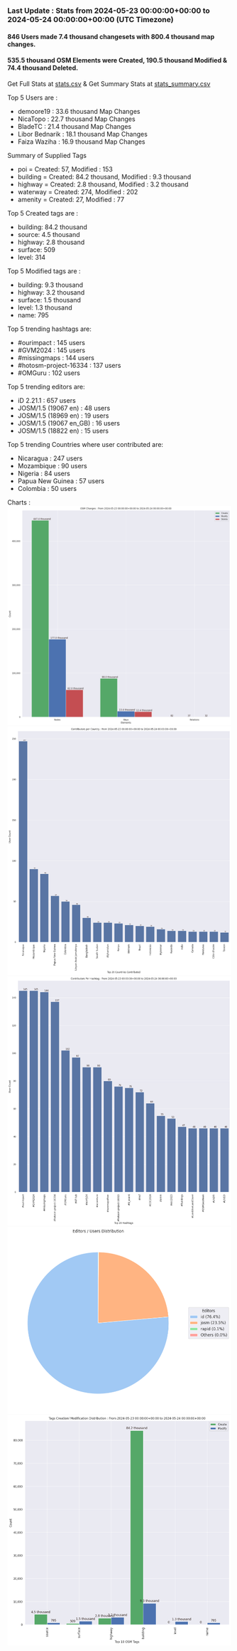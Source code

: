 ### Last Update : Stats from 2024-05-23 00:00:00+00:00 to 2024-05-24 00:00:00+00:00 (UTC Timezone)

#### 846 Users made 7.4 thousand changesets with 800.4 thousand map changes.
#### 535.5 thousand OSM Elements were Created, 190.5 thousand Modified & 74.4 thousand Deleted.
Get Full Stats at [stats.csv](/stats/hotosm/Daily/stats.csv)
 & Get Summary Stats at [stats_summary.csv](/stats/hotosm/Daily/stats_summary.csv)

Top 5 Users are : 
- demoore19 : 33.6 thousand Map Changes
- NicaTopo : 22.7 thousand Map Changes
- BladeTC : 21.4 thousand Map Changes
- Libor Bednarik : 18.1 thousand Map Changes
- Faiza Waziha : 16.9 thousand Map Changes

Summary of Supplied Tags
- poi = Created: 57, Modified : 153
- building = Created: 84.2 thousand, Modified : 9.3 thousand
- highway = Created: 2.8 thousand, Modified : 3.2 thousand
- waterway = Created: 274, Modified : 202
- amenity = Created: 27, Modified : 77


Top 5 Created tags are :
- building: 84.2 thousand
- source: 4.5 thousand
- highway: 2.8 thousand
- surface: 509
- level: 314


Top 5 Modified tags are :
- building: 9.3 thousand
- highway: 3.2 thousand
- surface: 1.5 thousand
- level: 1.3 thousand
- name: 795


Top 5 trending hashtags are:
- #ourimpact : 145 users
- #GVM2024 : 145 users
- #missingmaps : 144 users
- #hotosm-project-16334 : 137 users
- #OMGuru : 102 users


Top 5 trending editors are:
- iD 2.21.1 : 657 users
- JOSM/1.5 (19067 en) : 48 users
- JOSM/1.5 (18969 en) : 19 users
- JOSM/1.5 (19067 en_GB) : 16 users
- JOSM/1.5 (18822 en) : 15 users


Top 5 trending Countries where user contributed are:
- Nicaragua : 247 users
- Mozambique : 90 users
- Nigeria : 84 users
- Papua New Guinea : 57 users
- Colombia : 50 users


 Charts : 
![Alt text](./stats_osm_changes.png) 
![Alt text](./stats_users_per_country.png) 
![Alt text](./stats_users_per_hashtag.png) 
![Alt text](./stats_editors_pie_chart.png) 
![Alt text](./stats_tags.png) 

